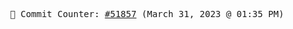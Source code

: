 <p align="center">
    <samp>
        📮 Commit Counter: <a href="https://github.com/Javascript-void0/Javascript-void0/commits/main">#51857</a> (March 31, 2023 @ 01:35 PM)
    </samp>
</p>